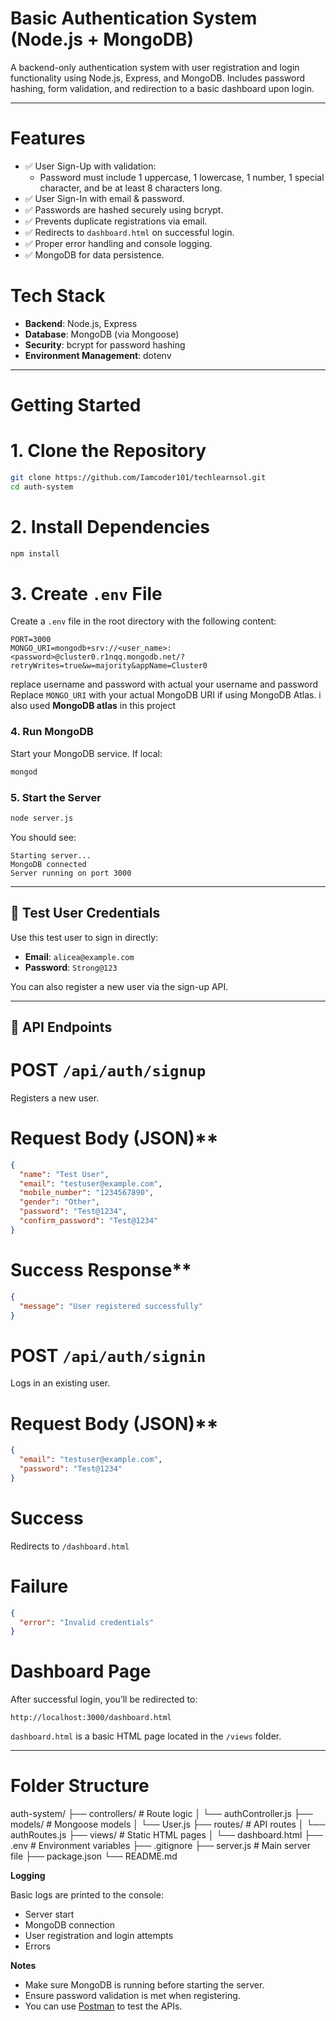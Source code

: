 #  Basic Authentication System (Node.js + MongoDB)

A backend-only authentication system with user registration and login functionality using Node.js, Express, and MongoDB. Includes password hashing, form validation, and redirection to a basic dashboard upon login.

---

# Features

- ✅ User Sign-Up with validation:
  - Password must include 1 uppercase, 1 lowercase, 1 number, 1 special character, and be at least 8 characters long.
- ✅ User Sign-In with email & password.
- ✅ Passwords are hashed securely using bcrypt.
- ✅ Prevents duplicate registrations via email.
- ✅ Redirects to `dashboard.html` on successful login.
- ✅ Proper error handling and console logging.
- ✅ MongoDB for data persistence.

# Tech Stack

- **Backend**: Node.js, Express
- **Database**: MongoDB (via Mongoose)
- **Security**: bcrypt for password hashing
- **Environment Management**: dotenv

---

# Getting Started

# 1. Clone the Repository

```bash
git clone https://github.com/Iamcoder101/techlearnsol.git
cd auth-system
````

# 2. Install Dependencies

```bash
npm install
```

# 3. Create `.env` File

Create a `.env` file in the root directory with the following content:

```
PORT=3000
MONGO_URI=mongodb+srv://<user_name>:<password>@cluster0.r1nqq.mongodb.net/?retryWrites=true&w=majority&appName=Cluster0
```
replace username and password with actual your username and password
Replace `MONGO_URI` with your actual MongoDB URI if using MongoDB Atlas.
i also used **MongoDB atlas**  in this project

### 4. Run MongoDB

Start your MongoDB service. If local:

```bash
mongod
```

### 5. Start the Server

```bash
node server.js
```

You should see:

```
Starting server...
MongoDB connected
Server running on port 3000
```

---

## 🧪 Test User Credentials

Use this test user to sign in directly:

* **Email**: `alicea@example.com`
* **Password**: `Strong@123`

You can also register a new user via the sign-up API.

---

## 🔑 API Endpoints

# POST `/api/auth/signup`

Registers a new user.

# Request Body (JSON)**

```json
{
  "name": "Test User",
  "email": "testuser@example.com",
  "mobile_number": "1234567890",
  "gender": "Other",
  "password": "Test@1234",
  "confirm_password": "Test@1234"
}
```

# Success Response**

```json
{
  "message": "User registered successfully"
}
```

# POST `/api/auth/signin`

Logs in an existing user.

# Request Body (JSON)**

```json
{
  "email": "testuser@example.com",
  "password": "Test@1234"
}
```

# Success

Redirects to `/dashboard.html`

# Failure

```json
{
  "error": "Invalid credentials"
}
```

# Dashboard Page

After successful login, you’ll be redirected to:

```
http://localhost:3000/dashboard.html
```

`dashboard.html` is a basic HTML page located in the `/views` folder.

---

# Folder Structure

auth-system/
├── controllers/         # Route logic
│   └── authController.js
├── models/              # Mongoose models
│   └── User.js
├── routes/              # API routes
│   └── authRoutes.js
├── views/               # Static HTML pages
│   └── dashboard.html
├── .env                 # Environment variables
├── .gitignore
├── server.js            # Main server file
├── package.json
└── README.md


**Logging**

Basic logs are printed to the console:

* Server start
* MongoDB connection
* User registration and login attempts
* Errors

**Notes**

* Make sure MongoDB is running before starting the server.
* Ensure password validation is met when registering.
* You can use [Postman](https://www.postman.com/) to test the APIs.

